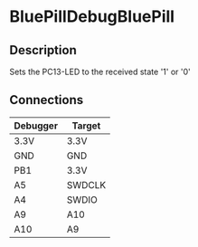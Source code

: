 # BluePillDebugBluePill
## Description
Sets the PC13-LED to the received state '1' or '0'
## Connections
|Debugger        |Target                          |
|----------------|-------------------------------|
|3.3V|3.3V          |
|GND          |GND         |
|PB1          |3.3V|
|A5          |SWDCLK|
|A4          |SWDIO|
|A9          |A10|
|A10          |A9|
